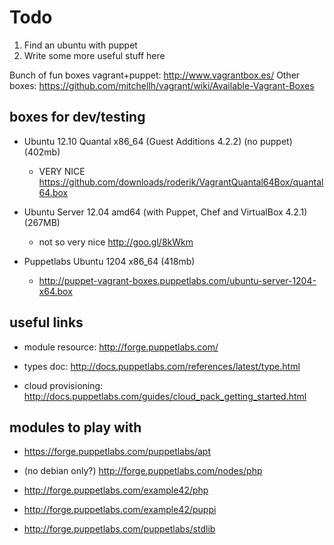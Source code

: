 # Todo

1. Find an ubuntu with puppet
2. Write some more useful stuff here

Bunch of fun boxes vagrant+puppet: http://www.vagrantbox.es/
Other boxes: https://github.com/mitchellh/vagrant/wiki/Available-Vagrant-Boxes

## boxes for dev/testing

* Ubuntu 12.10 Quantal x86_64 (Guest Additions 4.2.2) (no puppet) (402mb)
    * VERY NICE https://github.com/downloads/roderik/VagrantQuantal64Box/quantal64.box


* Ubuntu Server 12.04 amd64 (with Puppet, Chef and VirtualBox 4.2.1) (267MB)
    * not so very nice http://goo.gl/8kWkm


* Puppetlabs Ubuntu 1204 x86_64 (418mb)
    * http://puppet-vagrant-boxes.puppetlabs.com/ubuntu-server-1204-x64.box

## useful links

* module resource: http://forge.puppetlabs.com/

* types doc: http://docs.puppetlabs.com/references/latest/type.html

* cloud provisioning: http://docs.puppetlabs.com/guides/cloud_pack_getting_started.html

## modules to play with

* https://forge.puppetlabs.com/puppetlabs/apt

* (no debian only?) http://forge.puppetlabs.com/nodes/php

* http://forge.puppetlabs.com/example42/php

* http://forge.puppetlabs.com/example42/puppi

* http://forge.puppetlabs.com/puppetlabs/stdlib